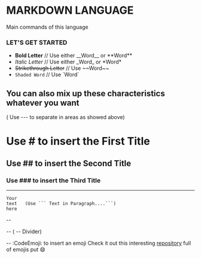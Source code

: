 # MARKDOWN LANGUAGE

Main commands of this language

### LET'S GET STARTED

* __Bold Letter__           // Use either \_\_Word__ or \*\*Word**
* _Italic Letter_           // Use either \_Word_ or \*Word*
* ~~Strikethrough Letter~~  //  Use \~~Word~~
* `Shaded Word`     // Use \`Word`

You can also mix up these characteristics whatever you want
 ---   
 ( Use \--- to separate in areas as showed above)

# Use \# to insert the First Title

## Use \## to insert the Second Title

### Use \### to insert the Third Title

 ---
 ```
 Your
 text   (Use ``` Text in Paragraph....```)
 here
 ```
  --


 -- 
( \-- Divider)

 --
:CodeEmoji: to insert an emoji
Check it out this interesting [repository](https://github.com/ikatyang/emoji-cheat-sheet#smileys--emotion) full of emojis put :smile:

